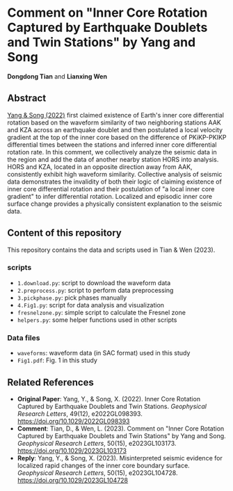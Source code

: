 # Comment on "Inner Core Rotation Captured by Earthquake Doublets and Twin Stations" by Yang and Song

**Dongdong Tian** and **Lianxing Wen**

## Abstract

[Yang & Song (2022)](https://doi.org/10.1029/2022GL098393)
first claimed existence of Earth's inner core differential rotation
based on the waveform similarity of two neighboring stations AAK and KZA across an
earthquake doublet and then postulated a local velocity gradient at the top of the inner core
based on the difference of PKiKP-PKIKP differential times between the stations and
inferred inner core differential rotation rate. In this comment, we collectively analyze
the seismic data in the region and add the data of another nearby station HORS into analysis.
HORS and KZA, located in an opposite direction away from AAK, consistently exhibit
high waveform similarity. Collective analysis of seismic data demonstrates the invalidity
of both their logic of claiming existence of inner core differential rotation and
their postulation of "a local inner core gradient" to infer differential rotation.
Localized and episodic inner core surface change provides a physically consistent
explanation to the seismic data.

## Content of this repository

This repository contains the data and scripts used in Tian & Wen (2023).

### scripts

- `1.download.py`: script to download the waveform data
- `2.preprocess.py`: script to perform data preprocessing
- `3.pickphase.py`: pick phases manually
- `4.Fig1.py`: script for data analysis and visualization
- `fresnelzone.py`: simple script to calculate the Fresnel zone
- `helpers.py`: some helper functions used in other scripts

### Data files

- `waveforms`: waveform data (in SAC format) used in this study
- `Fig1.pdf`: Fig. 1 in this study

## Related References

- **Original Paper**:
  Yang, Y., & Song, X. (2022).
  Inner Core Rotation Captured by Earthquake Doublets and Twin Stations.
  *Geophysical Research Letters*, 49(12), e2022GL098393.
  https://doi.org/10.1029/2022GL098393
- **Comment**:
  Tian, D., & Wen, L. (2023).
  Comment on "Inner Core Rotation Captured by Earthquake Doublets and Twin Stations" by Yang and Song.
  *Geophysical Research Letters*, 50(15), e2023GL103173.
  https://doi.org/10.1029/2023GL103173
- **Reply**:
  Yang, Y., & Song, X. (2023).
  Misinterpreted seismic evidence for localized rapid changes of the inner core boundary surface.
  *Geophysical Research Letters*, 50(15), e2023GL104728.
  https://doi.org/10.1029/2023GL104728

